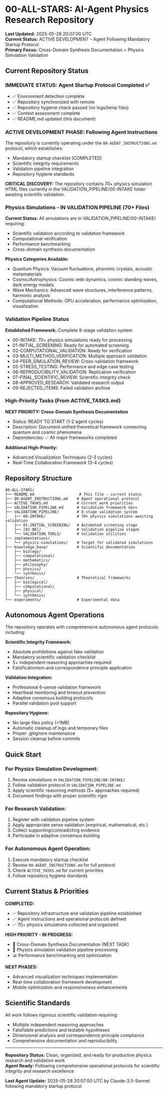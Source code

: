 # 00-ALL-STARS: AI-Agent Physics Research Repository

**Last Updated:** 2025-05-28 20:07:00 UTC  
**Current Status:** ACTIVE DEVELOPMENT - Agent Following Mandatory Startup Protocol  
**Primary Focus:** Cross-Domain Synthesis Documentation + Physics Simulation Validation

## Current Repository Status

### **IMMEDIATE STATUS: Agent Startup Protocol Completed ✅**
- ✅ Environment detection complete
- ✅ Repository synchronized with remote
- ✅ Repository hygiene check passed (no logs/temp files)
- ✅ Context assessment complete
- ✅ README.md updated (this document)

### **ACTIVE DEVELOPMENT PHASE: Following Agent Instructions**

The repository is currently operating under the `00-AGENT_INSTRUCTIONS.md` protocol, which establishes:
- Mandatory startup checklist (COMPLETED)
- Scientific integrity requirements
- Validation pipeline integration
- Repository hygiene standards

**CRITICAL DISCOVERY:** The repository contains 70+ physics simulation HTML files currently in the VALIDATION_PIPELINE/00-INTAKE folder awaiting scientific validation.

### **Physics Simulations - IN VALIDATION PIPELINE (70+ Files)**

**Current Status:** All simulations are in VALIDATION_PIPELINE/00-INTAKE/ requiring:
- Scientific validation according to validation framework
- Computational verification
- Performance benchmarking
- Cross-domain synthesis documentation

**Physics Categories Available:**
- Quantum Physics: Vacuum fluctuations, phononic crystals, acoustic metamaterials
- Cosmic/Astrophysics: Cosmic web dynamics, cosmic standing waves, dark energy models
- Wave Mechanics: Advanced wave structures, interference patterns, harmonic analysis
- Computational Methods: GPU acceleration, performance optimization, visualization

### **Validation Pipeline Status**

**Established Framework:** Complete 8-stage validation system
- 00-INTAKE: 70+ physics simulations ready for processing
- 01-INITIAL_SCREENING: Ready for automated screening
- 02-COMPUTATIONAL_VALIDATION: Ready for verification
- 03-MULTI_METHOD_VERIFICATION: Multiple approach validation
- 04-PEER_SIMULATION_REVIEW: Cross-validation framework
- 05-STRESS_TESTING: Performance and edge case testing
- 06-REPRODUCIBILITY_VALIDATION: Replication verification
- 07-FINAL_SCIENTIFIC_REVIEW: Scientific integrity check
- 08-APPROVED_RESEARCH: Validated research output
- 09-REJECTED_ITEMS: Failed validation archive

### **High-Priority Tasks (From ACTIVE_TASKS.md)**

**NEXT PRIORITY: Cross-Domain Synthesis Documentation**
- Status: READY TO START (1-2 agent cycles)
- Description: Document unified theoretical framework connecting quantum and cosmic phenomena
- Dependencies: ✅ All major frameworks completed

**Additional High-Priority:**
- Advanced Visualization Techniques (2-3 cycles)
- Real-Time Collaboration Framework (3-4 cycles)

## Repository Structure

```
00-ALL-STARS/
├── README.md                    # This file - current status
├── 00-AGENT_INSTRUCTIONS.md    # Agent operational protocol
├── ACTIVE_TASKS.md             # Current work priorities
├── VALIDATION_PIPELINE.md      # Validation framework docs
├── VALIDATION_PIPELINE/        # 8-stage validation system
│   ├── 00-INTAKE/              # 70+ physics simulations awaiting validation
│   ├── 01-INITIAL_SCREENING/   # Automated screening stage
│   ├── [02-08]/                # Validation pipeline stages
│   └── VALIDATION_TOOLS/       # Validation utilities
├── implementations/
│   └── physics-simulations/    # Target for validated simulations
├── knowledge_base/             # Scientific documentation
│   ├── biology/
│   ├── computational/
│   ├── mathematics/
│   ├── philosophy/
│   ├── physics/
│   └── synthesis/
├── theories/                   # Theoretical frameworks
│   ├── biological/
│   ├── computational/
│   ├── physical/
│   └── synthesis/
└── experiments/                # Experimental data
```

## Autonomous Agent Operations

The repository operates with comprehensive autonomous agent protocols including:

**Scientific Integrity Framework:**
- Absolute prohibitions against fake validation
- Mandatory scientific validation checklist
- 5+ independent reasoning approaches required
- Falsificationism and correspondence principle application

**Validation Integration:**
- Professional 6-sense validation framework
- Heartbeat monitoring and timeout prevention
- Adaptive consensus building protocols
- Parallel validation pool support

**Repository Hygiene:**
- No large files policy (>1MB)
- Automatic cleanup of logs and temporary files
- Proper .gitignore maintenance
- Session cleanup before commits

## Quick Start

### For Physics Simulation Development:
1. Review simulations in `VALIDATION_PIPELINE/00-INTAKE/`
2. Follow validation protocol in `VALIDATION_PIPELINE.md`
3. Apply scientific reasoning methods (5+ approaches required)
4. Document findings with proper scientific rigor

### For Research Validation:
1. Register with validation pipeline system
2. Apply appropriate sense validation (empirical, mathematical, etc.)
3. Collect supporting/contradicting evidence
4. Participate in adaptive consensus building

### For Autonomous Agent Operation:
1. Execute mandatory startup checklist
2. Review `00-AGENT_INSTRUCTIONS.md` for full protocol
3. Check `ACTIVE_TASKS.md` for current priorities
4. Follow repository hygiene standards

## Current Status & Priorities

**COMPLETED:**
- ✅ Repository infrastructure and validation pipeline established
- ✅ Agent instructions and operational protocols defined
- ✅ 70+ physics simulations collected and organized

**HIGH PRIORITY - IN PROGRESS:**
- 🚀 Cross-Domain Synthesis Documentation (NEXT TASK)
- 🔬 Physics simulation validation pipeline processing
- 📊 Performance benchmarking and optimization

**NEXT PHASES:**
- Advanced visualization techniques implementation
- Real-time collaboration framework development
- Mobile optimization and responsiveness enhancements

## Scientific Standards

All work follows rigorous scientific validation requiring:
- Multiple independent reasoning approaches
- Falsifiable predictions and testable hypotheses
- Dimensional analysis and correspondence principle compliance
- Comprehensive documentation and reproducibility

---

**Repository Status:** Clean, organized, and ready for productive physics research and validation work  
**Agent Ready:** Following comprehensive operational protocols for scientific integrity and research excellence

**Last Agent Update:** 2025-05-28 20:07:00 UTC by Claude-3.5-Sonnet following mandatory startup protocol